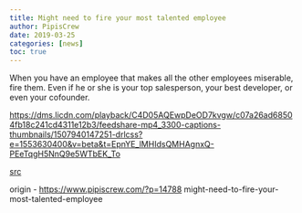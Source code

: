 ```yaml
---
title: Might need to fire your most talented employee
author: PipisCrew
date: 2019-03-25
categories: [news]
toc: true
---
```


When you have an employee that makes all the other employees miserable, fire them. Even if he or she is your top salesperson, your best developer, or even your cofounder.

https://dms.licdn.com/playback/C4D05AQEwpDeOD7kvgw/c07a26ad68504fb18c241cd4311e12b3/feedshare-mp4_3300-captions-thumbnails/1507940147251-drlcss?e=1553630400&v=beta&t=EpnYE_lMHIdsQMHAgnxQ-PEeTqgH5NnQ9e5WTbEK_To

[src](https://www.linkedin.com/feed/update/urn:li:activity:6512312588410327040)

origin - https://www.pipiscrew.com/?p=14788 might-need-to-fire-your-most-talented-employee